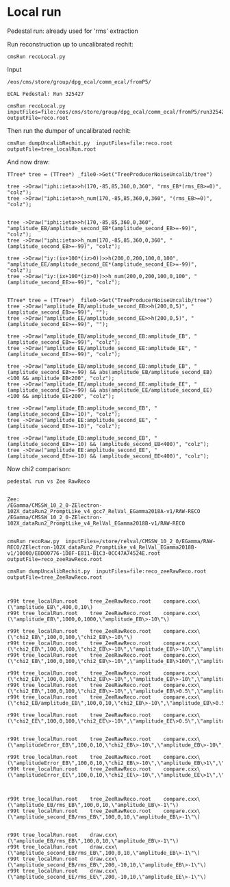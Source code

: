 Local run
====

Pedestal run: already used for 'rms' extraction

Run reconstruction up to uncalibrated rechit:

    cmsRun recoLocal.py

Input

    /eos/cms/store/group/dpg_ecal/comm_ecal/fromP5/

    ECAL Pedestal: Run 325427

    cmsRun recoLocal.py  inputFiles=file:/eos/cms/store/group/dpg_ecal/comm_ecal/fromP5/run325427/run325427_ls0009_streamDQM_pid30095.dat   outputFile=reco.root
    
    
Then run the dumper of uncalibrated rechit:

    cmsRun dumpUncalibRechit.py  inputFiles=file:reco.root       outputFile=tree_localRun.root

And now draw:

    TTree* tree = (TTree*) _file0->Get("TreeProducerNoiseUncalib/tree")

    tree ->Draw("iphi:ieta>>h(170,-85,85,360,0,360", "rms_EB*(rms_EB>=0)", "colz");
    tree ->Draw("iphi:ieta>>h_num(170,-85,85,360,0,360", "(rms_EB>=0)", "colz");

    
    tree ->Draw("iphi:ieta>>h(170,-85,85,360,0,360", "amplitude_EB/amplitude_second_EB*(amplitude_second_EB>=-99)", "colz");
    tree ->Draw("iphi:ieta>>h_num(170,-85,85,360,0,360", "(amplitude_second_EB>=-99)", "colz");

    tree ->Draw("iy:(ix+100*(iz>0))>>h(200,0,200,100,0,100", "amplitude_EE/amplitude_second_EE*(amplitude_second_EE>=-99)", "colz");
    tree ->Draw("iy:(ix+100*(iz>0))>>h_num(200,0,200,100,0,100", "(amplitude_second_EE>=-99)", "colz");

       
    TTree* tree = (TTree*) _file0->Get("TreeProducerNoiseUncalib/tree")
    tree ->Draw("amplitude_EB/amplitude_second_EB>>h(200,0,5)", "(amplitude_second_EB>=-99)", "");
    tree ->Draw("amplitude_EE/amplitude_second_EE>>h(200,0,5)", "(amplitude_second_EE>=-99)", "");

    tree ->Draw("amplitude_EB/amplitude_second_EB:amplitude_EB", "(amplitude_second_EB>=-99)", "colz");
    tree ->Draw("amplitude_EE/amplitude_second_EE:amplitude_EE", "(amplitude_second_EE>=-99)", "colz");

    tree ->Draw("amplitude_EB/amplitude_second_EB:amplitude_EB", "(amplitude_second_EB>=-99) && abs(amplitude_EB/amplitude_second_EB)<100 && amplitude_EB<200", "colz");
    tree ->Draw("amplitude_EE/amplitude_second_EE:amplitude_EE", "(amplitude_second_EE>=-99) && abs(amplitude_EE/amplitude_second_EE)<100 && amplitude_EE<200", "colz");

    tree ->Draw("amplitude_EB:amplitude_second_EB", "(amplitude_second_EB>=-10)", "colz");
    tree ->Draw("amplitude_EE:amplitude_second_EE", "(amplitude_second_EE>=-10)", "colz");
    
    tree ->Draw("amplitude_EB:amplitude_second_EB", "(amplitude_second_EB>=-10) && (amplitude_second_EB<400)", "colz");
    tree ->Draw("amplitude_EE:amplitude_second_EE", "(amplitude_second_EE>=-10) && (amplitude_second_EE<400)", "colz");


    
Now chi2 comparison:

    pedestal run vs Zee RawReco
    
    
    Zee:
    /EGamma/CMSSW_10_2_0-ZElectron-102X_dataRun2_PromptLike_v4_gcc7_RelVal_EGamma2018A-v1/RAW-RECO
    /EGamma/CMSSW_10_2_0-ZElectron-102X_dataRun2_PromptLike_v4_RelVal_EGamma2018B-v1/RAW-RECO
    
    
    cmsRun recoRaw.py  inputFiles=/store/relval/CMSSW_10_2_0/EGamma/RAW-RECO/ZElectron-102X_dataRun2_PromptLike_v4_RelVal_EGamma2018B-v1/10000/E8D00776-1D8F-E811-B1C3-0CC47A74524E.root     outputFile=reco_zeeRawReco.root

    cmsRun dumpUncalibRechit.py  inputFiles=file:reco_zeeRawReco.root       outputFile=tree_ZeeRawReco.root

    
    
    r99t tree_localRun.root    tree_ZeeRawReco.root    compare.cxx\(\"amplitude_EB\",400,0,10\)
    r99t tree_localRun.root    tree_ZeeRawReco.root    compare.cxx\(\"amplitude_EB\",1000,0,1000,\"amplitude_EB\>-10\"\)
    
    r99t tree_localRun.root    tree_ZeeRawReco.root    compare.cxx\(\"chi2_EB\",100,0,100,\"chi2_EB\>-10\"\)
    r99t tree_localRun.root    tree_ZeeRawReco.root    compare.cxx\(\"chi2_EB\",100,0,100,\"chi2_EB\>-10\",\"amplitude_EB\>-10\",\"amplitude_EB\>100\"\)
    r99t tree_localRun.root    tree_ZeeRawReco.root    compare.cxx\(\"chi2_EB\",100,0,100,\"chi2_EB\>-10\",\"amplitude_EB\>100\",\"amplitude_EB\>100\"\)
    
    r99t tree_localRun.root    tree_ZeeRawReco.root    compare.cxx\(\"chi2_EB\",100,0,100,\"chi2_EB\>-10\",\"amplitude_EB\>-10\",\"amplitude_EB\>10\"\)
    r99t tree_localRun.root    tree_ZeeRawReco.root    compare.cxx\(\"chi2_EB\",100,0,100,\"chi2_EB\>-10\",\"amplitude_EB\>0.5\",\"amplitude_EB\>0.5\"\)
    r99t tree_localRun.root    tree_ZeeRawReco.root    compare.cxx\(\"chi2_EB/amplitude_EB\",100,0,10,\"chi2_EB\>-10\",\"amplitude_EB\>0.5\",\"amplitude_EB\>0.5\"\)
    
    r99t tree_localRun.root    tree_ZeeRawReco.root    compare.cxx\(\"chi2_EE\",100,0,100,\"chi2_EE\>-10\",\"amplitude_EE\>0.5\",\"amplitude_EE\>0.5\"\)
    
    
    r99t tree_localRun.root    tree_ZeeRawReco.root    compare.cxx\(\"amplitudeError_EB\",100,0,10,\"chi2_EB\>-10\",\"amplitude_EB\>-10\",\"amplitude_EB\>-10\"\)
    
    r99t tree_localRun.root    tree_ZeeRawReco.root    compare.cxx\(\"amplitudeError_EB\",100,0,10,\"chi2_EB\>-10\",\"amplitude_EB\>1\",\"amplitude_EB\>1\"\)
    r99t tree_localRun.root    tree_ZeeRawReco.root    compare.cxx\(\"amplitudeError_EE\",100,0,10,\"chi2_EE\>-10\",\"amplitude_EE\>1\",\"amplitude_EE\>1\"\)
    
    
    
    r99t tree_localRun.root    tree_ZeeRawReco.root    compare.cxx\(\"amplitude_EB/rms_EB\",100,0,10,\"amplitude_EB\>-1\"\)
    r99t tree_localRun.root    tree_ZeeRawReco.root    compare.cxx\(\"amplitude_second_EB/rms_EB\",100,0,10,\"amplitude_EB\>-1\"\)
    
    
    r99t tree_localRun.root    draw.cxx\(\"amplitude_EB/rms_EB\",100,0,10,\"amplitude_EB\>-1\"\)
    r99t tree_localRun.root    draw.cxx\(\"amplitude_second_EB/rms_EB\",100,0,10,\"amplitude_EB\>-1\"\)
    r99t tree_localRun.root    draw.cxx\(\"amplitude_second_EB/rms_EB\",200,-10,10,\"amplitude_EB\>-1\"\)
    r99t tree_localRun.root    draw.cxx\(\"amplitude_second_EE/rms_EE\",200,-10,10,\"amplitude_EE\>-1\"\)
    
    
    
    
    
    
    
    
    
    
    
    
    
    
    
    
    